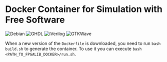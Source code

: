 # Docker Container for Simulation with Free Software

![Debian](https://img.shields.io/badge/Debian-Buster-green.svg)
![GHDL](https://img.shields.io/badge/GHDL-036-green.svg)
![iVerilog](https://img.shields.io/badge/Icarus_Verilog-10.2-green.svg)
![GTKWave](https://img.shields.io/badge/GTKWave-v3.3.98-green.svg)

When a new version of the `Dockerfile` is downloaded, you need to run `bash build.sh` to generate the container.
To use it you can execute `bash <PATH_TO_FPGALIB_DOCKER>/run.sh`.
